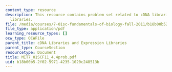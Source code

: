 ```yaml
---
content_type: resource
description: This resource contains problem set related to cDNA libraries and expression
  libraries.
file: /media/courses/7-01sc-fundamentals-of-biology-fall-2011/b18b00b52f02597142351020c248513b_MIT7_01SCF11_4.4prob.pdf
file_type: application/pdf
learning_resource_types: []
ocw_type: OCWFile
parent_title: cDNA Libraries and Expression Libraries
parent_type: CourseSection
resourcetype: Document
title: MIT7_01SCF11_4.4prob.pdf
uid: b18b00b5-2f02-5971-4235-1020c248513b
---
```

